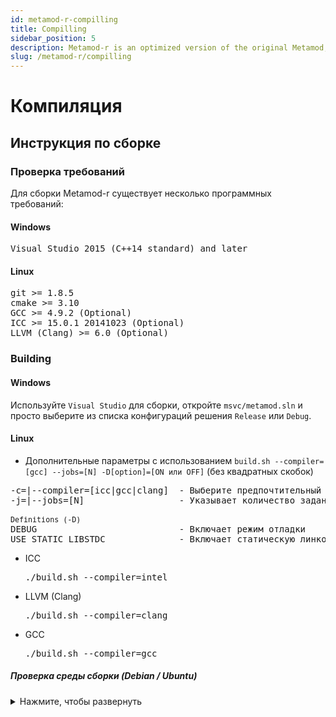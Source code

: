 ```yaml
---
id: metamod-r-compilling
title: Compilling
sidebar_position: 5
description: Metamod-r is an optimized version of the original Metamod, enhancing performance and compatibility for Half-Life 1 servers.
slug: /metamod-r/compilling
---
```


# Компиляция

## Инструкция по сборке

### Проверка требований
Для сборки Metamod-r существует несколько программных требований:

#### Windows
<pre>
Visual Studio 2015 (C++14 standard) and later
</pre>

#### Linux
<pre>
git >= 1.8.5
cmake >= 3.10
GCC >= 4.9.2 (Optional)
ICC >= 15.0.1 20141023 (Optional)
LLVM (Clang) >= 6.0 (Optional)
</pre>

### Building

#### Windows
Используйте `Visual Studio` для сборки, откройте `msvc/metamod.sln` и просто выберите из списка конфигураций решения `Release` или `Debug`.

#### Linux

* Дополнительные параметры с использованием `build.sh --compiler=[gcc] --jobs=[N] -D[option]=[ON или OFF]` (без квадратных скобок)

<pre>
-c=|--compiler=[icc|gcc|clang]  - Выберите предпочтительный компилятор C/C++ для сборки
-j=|--jobs=[N]                  - Указывает количество заданий (команд), которые нужно выполнить одновременно (для более быстрой сборки)

<sub>Definitions (-D)</sub>
DEBUG                           - Включает режим отладки
USE_STATIC_LIBSTDC              - Включает статическую линковку библиотеки libstdc++
</pre>

* ICC          <pre>./build.sh --compiler=intel</pre>
* LLVM (Clang) <pre>./build.sh --compiler=clang</pre>
* GCC          <pre>./build.sh --compiler=gcc</pre>

##### Проверка среды сборки (Debian / Ubuntu)

<details>
<summary>Нажмите, чтобы развернуть</summary>

<ul>
<li>
Установка необходимых пакетов
<pre>
sudo dpkg --add-architecture i386
sudo apt-get update
sudo apt-get install -y gcc-multilib g++-multilib
sudo apt-get install -y build-essential
sudo apt-get install -y libc6-dev libc6-dev-i386
</pre>
</li>

<li>
Выберите предпочтительную установку компилятора C/C++
<pre>
1) sudo apt-get install -y gcc g++
2) sudo apt-get install -y clang
</pre>
</li>
</ul>

</details>